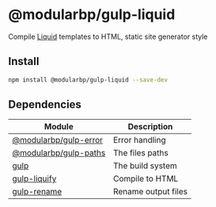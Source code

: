 # @modularbp/gulp-liquid
Compile [Liquid] templates to HTML, static site generator style

[Liquid]: https://github.com/Shopify/liquid

## Install
```sh
npm install @modularbp/gulp-liquid --save-dev
```

## Dependencies
| Module | Description |
| ------ | ----------- |
| [@modularbp/gulp-error] | Error handling |
| [@modularbp/gulp-paths] | The files paths |
| [gulp] | The build system |
| [gulp-liquify] | Compile to HTML |
| [gulp-rename] | Rename output files |

[@modularbp/gulp-error]: https://github.com/modularbp/modular-gulp/tree/master/modules/gulp-error
[@modularbp/gulp-paths]: https://github.com/modularbp/modular-gulp/tree/master/modules/gulp-paths
[gulp]: https://github.com/gulpjs/gulp
[gulp-liquify]: https://github.com/fchasen/gulp-liquify
[gulp-rename]: https://github.com/hparra/gulp-rename
